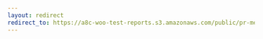 ```yaml
---
layout: redirect
redirect_to: https://a8c-woo-test-reports.s3.amazonaws.com/public/pr-merge/40640/api/index.html
---
```

